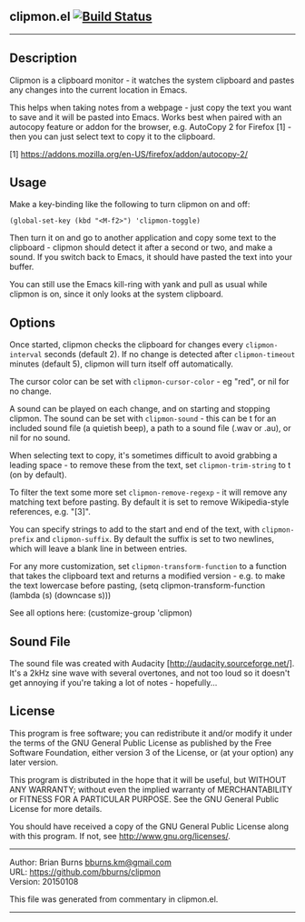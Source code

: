 
## clipmon.el [![Build Status](https://secure.travis-ci.org/bburns/clipmon.png?branch=master)](http://travis-ci.org/bburns/clipmon)
----


Description
----------------------------------------------------------------------------

Clipmon is a clipboard monitor - it watches the system clipboard and pastes
any changes into the current location in Emacs.

This helps when taking notes from a webpage - just copy the text you want to
save and it will be pasted into Emacs. Works best when paired with an
autocopy feature or addon for the browser, e.g. AutoCopy 2 for Firefox [1] -
then you can just select text to copy it to the clipboard.


[1] https://addons.mozilla.org/en-US/firefox/addon/autocopy-2/


Usage
----------------------------------------------------------------------------

Make a key-binding like the following to turn clipmon on and off:

    (global-set-key (kbd "<M-f2>") 'clipmon-toggle)

Then turn it on and go to another application and copy some text to the
clipboard - clipmon should detect it after a second or two, and make a sound.
If you switch back to Emacs, it should have pasted the text into your buffer.

You can still use the Emacs kill-ring with yank and pull as usual while
clipmon is on, since it only looks at the system clipboard.


Options
----------------------------------------------------------------------------

Once started, clipmon checks the clipboard for changes every
`clipmon-interval` seconds (default 2). If no change is detected after
`clipmon-timeout` minutes (default 5), clipmon will turn itself off
automatically.

The cursor color can be set with `clipmon-cursor-color` - eg "red", or nil
for no change.

A sound can be played on each change, and on starting and stopping clipmon.
The sound can be set with `clipmon-sound` - this can be t for an included
sound file (a quietish beep), a path to a sound file (.wav or .au), or nil
for no sound.

When selecting text to copy, it's sometimes difficult to avoid grabbing a
leading space - to remove these from the text, set `clipmon-trim-string` to t
(on by default).

To filter the text some more set `clipmon-remove-regexp` - it will remove any
matching text before pasting. By default it is set to remove Wikipedia-style
references, e.g. "[3]".

You can specify strings to add to the start and end of the text, with
`clipmon-prefix` and `clipmon-suffix`. By default the suffix is set to two
newlines, which will leave a blank line in between entries.

For any more customization, set `clipmon-transform-function` to a function
that takes the clipboard text and returns a modified version - e.g. to make
the text lowercase before pasting,
   (setq clipmon-transform-function (lambda (s) (downcase s)))

See all options here: (customize-group 'clipmon)


Sound File
----------------------------------------------------------------------------

The sound file was created with Audacity [http://audacity.sourceforge.net/].
It's a 2kHz sine wave with several overtones, and not too loud so it doesn't
get annoying if you're taking a lot of notes - hopefully...


License
----------------------------------------------------------------------------

This program is free software; you can redistribute it and/or modify
it under the terms of the GNU General Public License as published by
the Free Software Foundation, either version 3 of the License, or
(at your option) any later version.

This program is distributed in the hope that it will be useful,
but WITHOUT ANY WARRANTY; without even the implied warranty of
MERCHANTABILITY or FITNESS FOR A PARTICULAR PURPOSE.  See the
GNU General Public License for more details.

You should have received a copy of the GNU General Public License
along with this program.  If not, see <http://www.gnu.org/licenses/>.



----

Author: Brian Burns <bburns.km@gmail.com>  
URL: https://github.com/bburns/clipmon  
Version: 20150108  

This file was generated from commentary in clipmon.el.

----

